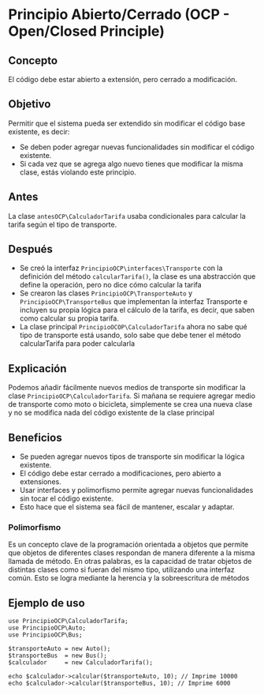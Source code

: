 # Principio Abierto/Cerrado (OCP - Open/Closed Principle)

## Concepto
El código debe estar abierto a extensión, pero cerrado a modificación.

## Objetivo
Permitir que el sistema pueda ser extendido sin modificar el código base existente, es decir:
- Se deben poder agregar nuevas funcionalidades sin modificar el código existente.
- Si cada vez que se agrega algo nuevo tienes que modificar la misma clase, estás violando este principio.

## Antes
La clase `antesOCP\CalculadorTarifa` usaba condicionales para calcular la tarifa según el tipo de transporte.

## Después
- Se creó la interfaz `PrincipioOCP\interfaces\Transporte` con la definición del método `calcularTarifa()`, la clase es una abstracción que define la operación, pero no dice cómo calcular la tarifa
- Se crearon las clases `PrincipioOCP\TransporteAuto` y `PrincipioOCP\TransporteBus` que implementan la interfaz Transporte e incluyen su propia lógica para el cálculo de la tarifa, es decir, que saben como calcular su propia tarifa.
- La clase principal `PrincipioOCOP\CalculadorTarifa` ahora no sabe qué tipo de transporte está usando, solo sabe que debe tener el método calcularTarifa para poder calcularla

## Explicación
Podemos añadir fácilmente nuevos medios de transporte sin modificar la clase `PrincipioOCP\CalculadorTarifa`. Si mañana se requiere agregar medio de transporte como moto o bicicleta, simplemente se crea una nueva clase y no se modifica nada del código existente de la clase principal

## Beneficios
- Se pueden agregar nuevos tipos de transporte sin modificar la lógica existente.
- El código debe estar cerrado a modificaciones, pero abierto a extensiones.
- Usar interfaces y polimorfismo permite agregar nuevas funcionalidades sin tocar el código existente.
- Esto hace que el sistema sea fácil de mantener, escalar y adaptar.

### Polimorfismo
Es un concepto clave de la programación orientada a objetos que permite que objetos de diferentes clases respondan de manera diferente a la misma llamada de método. En otras palabras, es la capacidad de tratar objetos de distintas clases como si fueran del mismo tipo, utilizando una interfaz común. Esto se logra mediante la herencia y la sobreescritura de métodos

## Ejemplo de uso
```
use PrincipioOCP\CalculadorTarifa;
use PrincipioOCP\Auto;
use PrincipioOCP\Bus;

$transporteAuto = new Auto();
$transporteBus  = new Bus();
$calculador     = new CalculadorTarifa();

echo $calculador->calcular($transporteAuto, 10); // Imprime 10000
echo $calculador->calcular($transporteBus, 10); // Imprime 6000
```